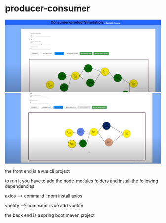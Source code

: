# producer-consumer

<img src ='https://github.com/Salaheldinyoussry/producer-consumer/blob/main/pc2.jpg?raw=true' >

<img src ='https://github.com/Salaheldinyoussry/producer-consumer/blob/main/p4.jpg?raw=true' >

the front end is  a vue cli project 

to run it you have to add the node-modules folders and install the following dependencies:
 
 axios --> command : npm install axios
 
 vuetify --> command : vue add vuetify
 
 the back end is  a spring boot maven project
